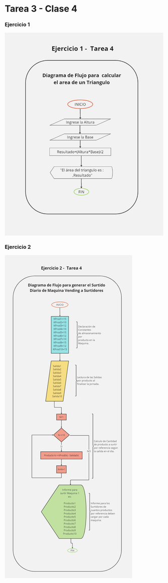 # Tarea 3 - Clase 4
### Ejercicio 1

!['Área del Triángulo'](Ejercicio_1_Tarea_4.jpg)


### Ejercicio 2

!['Proceso Actualizacion Surtido Maquinas Vending'](./Ejercicio_2_Tarea_4.jpg)
